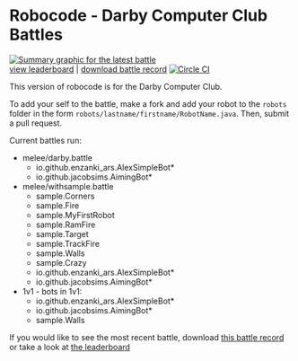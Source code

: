 # Robocode - Darby Computer Club Battles

[![Summary graphic for the latest battle](https://darbycomputerclub.github.io/robocode-results/results/melee/darbygraphic.png)](https://darbycomputerclub.github.io/robocode-results/results/melee/darby-col.txt)<br>
[view leaderboard](https://darbycomputerclub.github.io/robocode-results/results/melee/darby-col.txt) | [download battle record](https://darbycomputerclub.github.io/robocode-results/results/melee/darby.br)
[![Circle CI](https://circleci.com/gh/DarbyComputerClub/darbyrobocode/tree/master.svg?style=svg)](https://circleci.com/gh/DarbyComputerClub/darbyrobocode/tree/master)

This version of robocode is for the Darby Computer Club. 

To add your self to the battle, make a fork and add your robot to the `robots` folder in the form `robots/lastname/firstname/RobotName.java`. Then, submit a pull request.

Current battles run:
  - melee/darby.battle
    - io.github.enzanki_ars.AlexSimpleBot*
    - io.github.jacobsims.AimingBot*
  - melee/withsample.battle
    - sample.Corners
    - sample.Fire
    - sample.MyFirstRobot
    - sample.RamFire
    - sample.Target
    - sample.TrackFire
    - sample.Walls
    - sample.Crazy
    - io.github.enzanki_ars.AlexSimpleBot*
    - io.github.jacobsims.AimingBot*
  - 1v1 - bots in 1v1:
    - io.github.enzanki_ars.AlexSimpleBot*
    - io.github.jacobsims.AimingBot*
    - sample.Walls

If you would like to see the most recent battle, download [this battle record](https://darbycomputerclub.github.io/robocode-results/results/melee/darby.br) or take a look at [the leaderboard](https://darbycomputerclub.github.io/robocode-results/results/melee/darby-col.txt)
